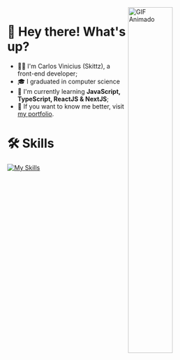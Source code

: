 <img align="right" width="45%" src="https://i.pinimg.com/originals/c6/84/61/c68461b123e0d9e959525e19166cdd15.gif" alt="GIF Animado">
<div id="toc">
 <ul style="list-style: none">
    <summary>
      <h1> 👋 Hey there! What's up?  </h1>
    </summary>
  </ul>
</div>

- 👨‍💻 I'm Carlos Vinicius (Skittz), a front-end developer;  
- 🎓 I graduated in computer science  
- 🌱 I'm currently learning **JavaScript, TypeScript, ReactJS & NextJS**;  
- 💼 If you want to know me better, visit [my portfolio](https://carlos-vinicius.tech).  
<div id="toc">
 <ul style="list-style: none">
    <summary>
      <h1> 🛠 Skills  </h1>
    </summary>
  </ul>
</div>

[![My Skills](https://skillicons.dev/icons?i=html,css,js,ts,react,vite,nextjs,tailwind,nodejs,postgresql&perline=5)](https://skillicons.dev)
